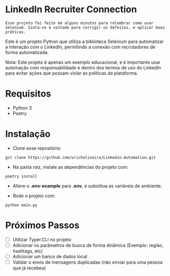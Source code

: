 # LinkedIn Recruiter Connection

`Esse projeto foi feito em alguns minutos para relembrar como usar Selenium.
Sinta-se à vontade para corrigir os defeitos, e aplicar boas práticas.`

Este é um projeto Python que utiliza a biblioteca Selenium para automatizar a interação com o LinkedIn, permitindo a
conexão com recrutadores de forma automatizada.

Nota: Este projeto é apenas um exemplo educacional, e é importante usar automação com responsabilidade e dentro dos
termos de uso do LinkedIn para evitar ações que possam violar as políticas da plataforma.

# Requisitos

- Python 3
- Poetry

# Instalação

- Clone esse repositório:

```shell
git clone https://github.com/uricholiveira/Linkedin.Automation.git
```

- Na pasta raiz, instale as dependências do projeto com:

```shell
poetry install
```

- Altere o **.env-example** para **.env**, e substitua as variáveis de ambiente.

- Rode o projeto com:

```shell
python main.py
```

# Próximos Passos
- [ ] Utilizar Typer.CLI no projeto
- [ ] Adicionar os parâmetros de busca de forma dinâmica (Exemplo: região, hashtags, etc)
- [ ] Adicionar um banco de dados local
- [ ] Validar o envio de mensagens duplicadas (não enviar para uma pessoa que já recebeu)